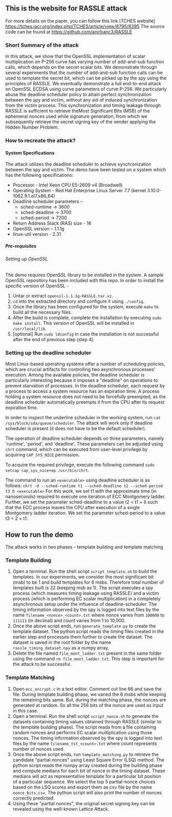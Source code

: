 ## This is the website for RASSLE attack

For more details on the paper, you can follow this link [TCHES website] <https://tches.iacr.org/index.php/TCHES/article/view/8795/8395>
The source code can be found at <https://github.com/anirbanc3/RASSLE>


### Short Summary of the attack

In this attack, we show that the OpenSSL implementation of scalar multiplication on P-256 curve has varying number of add-and-sub function calls, which depends on the secret scalar bits. We demonstrate through several experiments that the number of add-and-sub function calls can be used to template the secret bit, which can be picked up by the spy using the principles of RASSLE. We eventually demonstrate a full end-to-end attack on OpenSSL ECDSA using curve parameters of curve P-256.  We particularly abuse the deadline scheduler policy to attain perfect synchronization between the spy and victim, without any aid of induced synchronization from the victim process. This synchronization and timing leakage through RASSLE  is sufficient to retrieve theMost Significant Bits (MSB) of the ephemeral nonces used while signature generation, from which we subsequently retrieve the secret signing key of the sender applying the Hidden Number Problem.


### How to recreate the attack?
#### System Specifications

The attack utilizes the deadline scheduler to achieve synchronization between the spy and victim. The demo have been tested on a system which has the following specifications:
- Processor -  Intel Xeon CPU E5-2609 v4 (Broadwell)
- Operating System - Red Hat Enterprise Linux Server 7.7 (kernel 3.10.0-1062.9.1.el7.x86_64)
- Deadline scheduler parameters – 
  - sched-runtime -> 3600
  - sched-deadline -> 3700
  - sched-period -> 7200
- Return Address Stack (RAS) size - 16
- OpenSSL version – 1.1.1g
- linux-util version - 2.31 

##### Pre-requisites

###### Setting up OpenSSL
The demo requires OpenSSL library to be installed in the system. A sample OpenSSL repository has been included with this repo. 
In order to install the specific version of OpenSSL -  
1. Untar or extract `openssl-1.1.1g-RASSLE.tar.xz`. 
2. `cd` into the extracted directory and configure it using `./config`.
3. Once the library has been configured for the system, execute `make` to build all the necessary files.
4. After the build is complete, complete the installation by executing `sudo make install`. This version of OpenSSL will be installed in `/usr/local/lib`.
5. [optional] Run `sudo ldconfig` in case the installation is not successful after the end of previous step (step 4).



### Setting up the deadline scheduler

Most Linux-based operating systems offer a number of scheduling policies, which are crucial artifacts for controlling two asynchronous processes' execution. Among the available policies, the deadline scheduler is particularly interesting because it imposes a "deadline" on operations to prevent starvation of processes. In the deadline scheduler, each request by a process to access a system resource has an expiration time. A process holding a system resource does not need to be forcefully preempted, as the deadline scheduler automatically preempts it from the CPU after its request expiration time.

In order to inspect the underline scheduler in the working system, run `cat /sys/block/sda/queue/scheduler`. The attack will work only if deadline scheduler is present (it does not have to be the default scheduler).

The operation of deadline scheduler depends on three parameters, namely 'runtime', 'period', and 'deadline'. These parameters can be adjusted using `chrt` command, which can be executed from user-level privilege by acquiring `CAP_SYS_NICE` permission. 

To acquire the required privilege, execute the following command `sudo setcap cap_sys_nice+ep /usr/bin/chrt`.

The command to run an `<executable>` using deadline scheduler is as follows:
  `chrt -d --sched-runtime t1 --sched-deadline t2 --sched-period t3 0 <executable>`
For this work, we set t1 with the approximate time (in nanoseconds) required to execute one iteration of ECC Montgomery ladder. Further, we set the parameter sched-deadline to a value t2 = t1 + δ such that the ECC process leaves the CPU after execution of a single Montgomery ladder iteration. We set the parameter sched-period to a value t3 = 2 × t1. 

## How to run the demo

The attack works in two phases - template building and template matching

### Template Building

1. Open a terminal. Run the shell script `script_template.sh` to build the templates. In our experiments, we consider the most significant bit (msb) to be 1 and build templates for 6 msbs. Therefore total number of templates built is 32 (keeping msb as 1). The script executes a spy process (which measures timing leakage using RASSLE) and a victim process (which is performing EC scalar multiplication) in a completely asynchronous setup under the influence of deadline-scheduler. The timing information observed by the spy is logged into text files by the name `filename_<nonce>_<count>.txt` where nonce varies from `100000` to `111111` (in decimal) and count varies from 1 to 10,000.
2. Once the above script ends, run `generate_template.py` to create the template dataset. The python script reads the timing files created in the earlier step and processes them further to create the dataset. The dataset is saved in the root folder by the name `rassle_timing_dataset.npy` as a numpy array.
3. Delete the file named `file_mont_ladder.txt` present in the same folder using the command `rm file_mont_ladder.txt`. This step is important for the attack to be successful.

### Template Matching

1. Open `ecc_encrypt.c` in a text editor. Comment out line 66 and save the file. During template building phase, we varied the 6 msbs while keeping the remaining bits same. But, during the matching phase, the nonces are generated at random. So all the 256 bits of the nonce are used as input in this case.
2. Open a terminal. Run the shell script `script_nonce.sh` to generate the datasets containing timing values obtained through RASSLE (similar to the template building phase). The script reads from a file containing random nonces and performs EC scalar multiplication using those nonces. The timing information observed by the spy is logged into text files by the name `filename_tst_<count>.txt` where count represents number of nonces used.
3. Once the above script ends, run `template_matching.py` to retrieve the candidate "partial nonces" using Least Square Error (LSQ) method. The python script reads the numpy array created during the building phase and compute medians for each bit of nonce in the timing dataset. These medians will act as representative template for a particular bit position of a particular sequence. We select the top 5 partial-nonce choices based on the LSQ scores and export them as csv file by the name `nonce_bits.csv`. The python script 
will also print the number of nonces correctly predicted.
4. Using these "partial nonces", the original secret signing key can be revealed using the well-known Lattice Attack.


